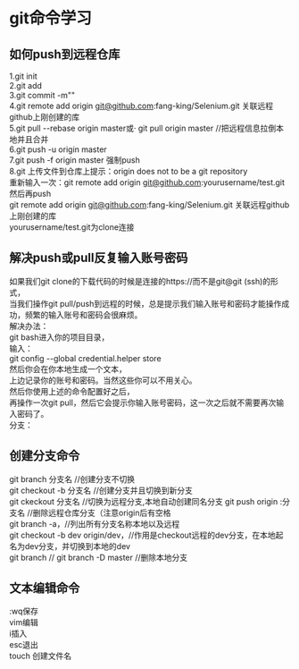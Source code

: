 
# git命令学习
## 如何push到远程仓库
 1.git init   
 2.git add    
 3.git commit -m""  
 4.git remote add origin git@github.com:fang-king/Selenium.git 关联远程github上刚创建的库  
 5.git pull --rebase origin master或· git pull origin master //把远程信息拉倒本地并且合并  
 6.git push -u origin master  
 7.git push -f origin master 强制push  
 8.git 上传文件到仓库上提示：origin does not to be a git repository  
 重新输入一次：git remote add origin git@github.com:yourusername/test.git  
 然后再push   
 git remote add origin git@github.com:fang-king/Selenium.git 关联远程github上刚创建的库  
 yourusername/test.git为clone连接   

## 解决push或pull反复输入账号密码
如果我们git clone的下载代码的时候是连接的https://而不是git@git (ssh)的形式，   
当我们操作git pull/push到远程的时候，总是提示我们输入账号和密码才能操作成功，频繁的输入账号和密码会很麻烦。   
解决办法：   
git bash进入你的项目目录，  
输入：  
git config --global credential.helper store  
然后你会在你本地生成一个文本，  
上边记录你的账号和密码。当然这些你可以不用关心。  
然后你使用上述的命令配置好之后，    
再操作一次git pull，然后它会提示你输入账号密码，这一次之后就不需要再次输入密码了。  
分支：  
## 创建分支命令  
git branch 分支名  //创建分支不切换  
git checkout -b 分支名   //创建分支并且切换到新分支  
git ckeckout 分支名 //切换为远程分支,本地自动创建同名分支
git push origin :分支名 //删除远程仓库分支（注意origin后有空格  
git branch -a，//列出所有分支名称本地以及远程   
git checkout -b dev origin/dev，//作用是checkout远程的dev分支，在本地起名为dev分支，并切换到本地的dev  
git branch //
git branch -D master //删除本地分支  

## 文本编辑命令 
:wq保存  
vim编辑  
i插入  
esc退出  
touch 创建文件名

